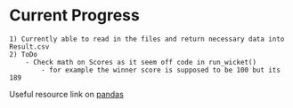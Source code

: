 # Current Progress  
    1) Currently able to read in the files and return necessary data into Result.csv    
    2) ToDo
        - Check math on Scores as it seem off code in run_wicket() 
            - for example the winner score is supposed to be 100 but its 189 

Useful resource link on [pandas](https://pandas.pydata.org/pandas-docs/stable/reference/index.html)
